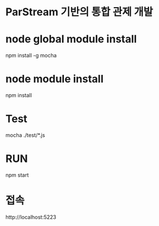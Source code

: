 # ParStream 기반의 통합 관제 개발

# node global module install
npm install -g mocha

# node module install
npm install

# Test
mocha ./test/*.js

# RUN
npm start

# 접속
http://localhost:5223

